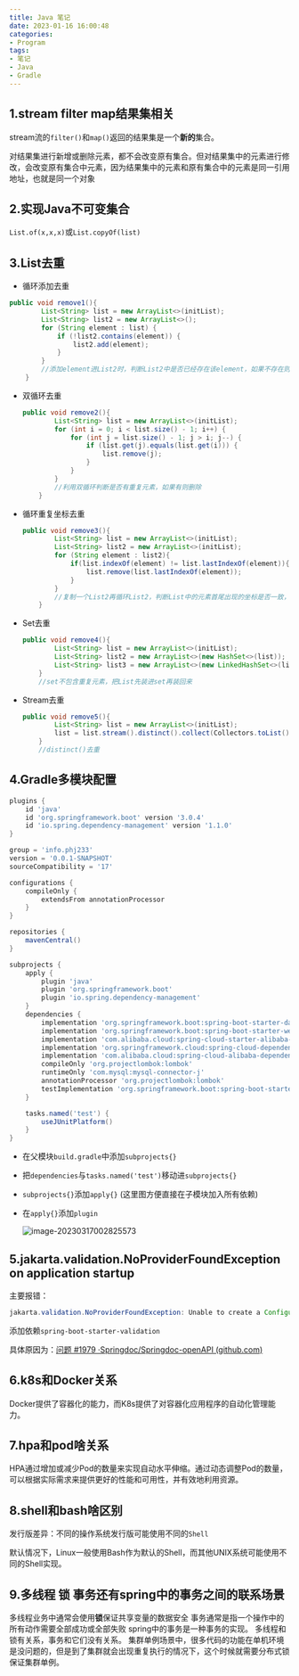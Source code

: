 ```yaml
---
title: Java 笔记
date: 2023-01-16 16:00:48
categories:
- Program
tags:
- 笔记
- Java
- Gradle
---
```


## 1.stream filter map结果集相关

stream流的`filter()`和`map()`返回的结果集是一个**新的**集合。

对结果集进行新增或删除元素，都不会改变原有集合。但对结果集中的元素进行修改，会改变原有集合中元素，因为结果集中的元素和原有集合中的元素是同一引用地址，也就是同一个对象

## 2.实现Java不可变集合

`List.of(x,x,x)`或`List.copyOf(list)`



## 3.List去重

-  循环添加去重

  ```java
  public void remove1(){
          List<String> list = new ArrayList<>(initList);
          List<String> list2 = new ArrayList<>();
          for (String element : list) {
              if (!list2.contains(element)) {
                  list2.add(element);
              }
          }
          //添加element进List2时，判断List2中是否已经存在该element，如果不存在则添加，否则不添加
      }
  ```

- 双循环去重

  ```java
  public void remove2(){
          List<String> list = new ArrayList<>(initList);
          for (int i = 0; i < list.size() - 1; i++) {
              for (int j = list.size() - 1; j > i; j--) {
                  if (list.get(j).equals(list.get(i))) {
                      list.remove(j);
                  }
              }
          }
          //利用双循环判断是否有重复元素，如果有则删除
      }
  ```

- 循环重复坐标去重

  ```java
  public void remove3(){
          List<String> list = new ArrayList<>(initList);
          List<String> list2 = new ArrayList<>(initList);
          for (String element : list2){
              if(list.indexOf(element) != list.lastIndexOf(element)){
                  list.remove(list.lastIndexOf(element));
              }
          }
          //复制一个List2再循环List2，判断List中的元素首尾出现的坐标是否一致，不一致就是重复的元素，移除List中的最后一个元素
      }
  ```

- Set去重

  ```java
  public void remove4(){
          List<String> list = new ArrayList<>(initList);
          List<String> list2 = new ArrayList<>(new HashSet<>(list));  //不保证顺序性
          List<String> list3 = new ArrayList<>(new LinkedHashSet<>(list2));   //保证顺序性
      }
      //set不包含重复元素，把List先装进set再装回来
  ```

- Stream去重

  ```java
  public void remove5(){
          List<String> list = new ArrayList<>(initList);
          list = list.stream().distinct().collect(Collectors.toList());
      }
      //distinct()去重
  ```


## 4.Gradle多模块配置



```groovy
plugins {
    id 'java'
    id 'org.springframework.boot' version '3.0.4'
    id 'io.spring.dependency-management' version '1.1.0'
}

group = 'info.phj233'
version = '0.0.1-SNAPSHOT'
sourceCompatibility = '17'

configurations {
    compileOnly {
        extendsFrom annotationProcessor
    }
}

repositories {
    mavenCentral()
}

subprojects {
    apply {
        plugin 'java'
        plugin 'org.springframework.boot'
        plugin 'io.spring.dependency-management'
    }
    dependencies {
        implementation 'org.springframework.boot:spring-boot-starter-data-jpa'
        implementation 'org.springframework.boot:spring-boot-starter-web'
        implementation 'com.alibaba.cloud:spring-cloud-starter-alibaba-nacos-discovery:2022.0.0.0-RC1'
        implementation 'org.springframework.cloud:spring-cloud-dependencies:2022.0.1'
        implementation 'com.alibaba.cloud:spring-cloud-alibaba-dependencies:2022.0.0.0-RC1'
        compileOnly 'org.projectlombok:lombok'
        runtimeOnly 'com.mysql:mysql-connector-j'
        annotationProcessor 'org.projectlombok:lombok'
        testImplementation 'org.springframework.boot:spring-boot-starter-test'
    }

    tasks.named('test') {
        useJUnitPlatform()
    }
}
```

- 在父模块`build.gradle`中添加`subprojects{}`

- 把`dependencies`与`tasks.named('test')`移动进`subprojects{}`

- `subprojects{}`添加`apply{}`  (这里图方便直接在子模块加入所有依赖)

- 在`apply{}`添加`plugin`

  ![image-20230317002825573](https://s2.loli.net/2023/03/17/hNdUlFBXeWYv2ik.png)

## 5.jakarta.validation.NoProviderFoundException on application startup

主要报错：

```java
jakarta.validation.NoProviderFoundException: Unable to create a Configuration, because no Jakarta Bean Validation provider could be found. Add a provider like Hibernate Validator (RI) to your classpath.
```

添加依赖`spring-boot-starter-validation`

具体原因为：[问题 #1979 ·Springdoc/Springdoc-openAPI (github.com)](https://github.com/springdoc/springdoc-openapi/issues/1979)

## 6.k8s和Docker关系

Docker提供了容器化的能力，而K8s提供了对容器化应用程序的自动化管理能力。

## 7.hpa和pod啥关系

HPA通过增加或减少Pod的数量来实现自动水平伸缩。通过动态调整Pod的数量，可以根据实际需求来提供更好的性能和可用性，并有效地利用资源。

## 8.shell和bash啥区别

发行版差异：不同的操作系统发行版可能使用不同的`Shell`

默认情况下，Linux一般使用Bash作为默认的Shell，而其他UNIX系统可能使用不同的Shell实现。

## 9.多线程  锁   事务还有spring中的事务之间的联系场景

多线程业务中通常会使用**锁**保证共享变量的数据安全
事务通常是指一个操作中的所有动作需要全部成功或全部失败
spring中的事务是一种事务的实现。
多线程和锁有关系，事务和它们没有关系。
集群单例场景中，很多代码的功能在单机环境是没问题的，但是到了集群就会出现重复执行的情况下，这个时候就需要分布式锁保证集群单例。
